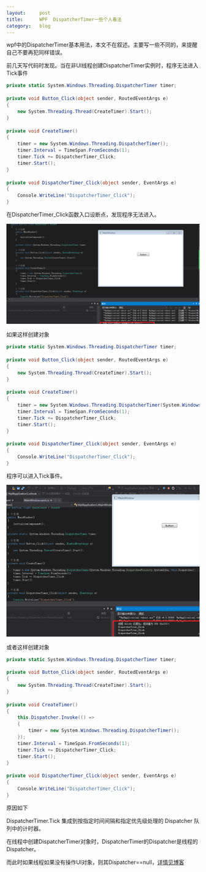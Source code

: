 ```yaml
---
layout:     post
title:      WPF  DispatcherTimer一些个人看法
category: 	blog
---
```


wpf中的DispatcherTimer基本用法，本文不在叙述。主要写一些不同的，来提醒自己不要再犯同样错误。

前几天写代码时发现。当在非UI线程创建DispatcherTimer实例时，程序无法进入Tick事件

```c#
private static System.Windows.Threading.DispatcherTimer timer;

private void Button_Click(object sender, RoutedEventArgs e)
{
    new System.Threading.Thread(CreateTimer).Start();
}

private void CreateTimer()
{
    timer = new System.Windows.Threading.DispatcherTimer();
    timer.Interval = TimeSpan.FromSeconds(1);
    timer.Tick += DispatcherTimer_Click;
    timer.Start();
}

private void DispatcherTimer_Click(object sender, EventArgs e)
{
    Console.WriteLine("DispatcherTimer_Click");
}
```

在DispatcherTimer_Click函数入口设断点，发现程序无法进入。

![1](/images/WPF-DispatcherTimer一些个人看法/1.png)

如果这样创建对象

```c#
private static System.Windows.Threading.DispatcherTimer timer;

private void Button_Click(object sender, RoutedEventArgs e)
{
    new System.Threading.Thread(CreateTimer).Start();
}

private void CreateTimer()
{
    timer = new System.Windows.Threading.DispatcherTimer(System.Windows.Threading.DispatcherPriority.SystemIdle, this.Dispatcher);
    timer.Interval = TimeSpan.FromSeconds(1);
    timer.Tick += DispatcherTimer_Click;
    timer.Start();
}

private void DispatcherTimer_Click(object sender, EventArgs e)
{
    Console.WriteLine("DispatcherTimer_Click");
}
```

程序可以进入Tick事件。

![2](/images/WPF-DispatcherTimer一些个人看法/2.png)

或者这样创建对象

```c#
private static System.Windows.Threading.DispatcherTimer timer;

private void Button_Click(object sender, RoutedEventArgs e)
{
    new System.Threading.Thread(CreateTimer).Start();
}

private void CreateTimer()
{
    this.Dispatcher.Invoke(() => 
    {
        timer = new System.Windows.Threading.DispatcherTimer();
    });
    timer.Interval = TimeSpan.FromSeconds(1);
    timer.Tick += DispatcherTimer_Click;
    timer.Start();
}

private void DispatcherTimer_Click(object sender, EventArgs e)
{
    Console.WriteLine("DispatcherTimer_Click");
}
```

原因如下

DispatcherTimer.Tick 集成到按指定时间间隔和指定优先级处理的 Dispatcher 队列中的计时器。

在线程中创建DispatcherTimer对象时，DispatcherTimer的Dispatcher是线程的Dispatcher。

而此时如果线程如果没有操作UI对象，则其Dispatcher==null，[详情见博客](https://www.cnblogs.com/DoNetCoder/p/4369903.html)